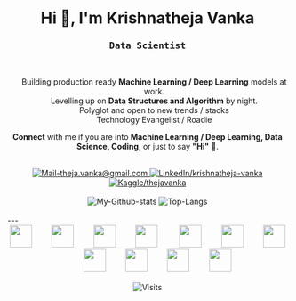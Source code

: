 <h1 align="center">Hi 👋, I'm Krishnatheja Vanka</h1>
<h3 align='center'>
    <samp>Data Scientist</samp>
</h3>

<br/>

<ul align='center' style="list-style-type:none;">
    <li>Building production ready <b>Machine Learning / Deep Learning</b> models at work.</li>
    <li>Levelling up on <b>Data Structures and Algorithm</b> by night.</li>
    <li>Polyglot and open to new trends / stacks</li>
    <li>Technology Evangelist / Roadie</li>
</ul>
<p align='center'>
    <b>Connect</b> with me if you are into <b>Machine Learning / Deep Learning, Data Science, Coding</b>, or just to say <b>"Hi"</b> 👋.
</p>

<br/>

<div align='center'>
    <a href="mailto:theja.vanka@gmail.com" target="_blank">
        <img src="https://img.shields.io/badge/Mail_Me-c14438?style=for-the-badge&logo=Gmail&logoColor=white" alt="Mail-theja.vanka@gmail.com">
    </a>
    <a href="https://www.linkedin.com/in/krishnatheja-vanka/" target="_blank">
        <img src="https://img.shields.io/badge/LinkedIn-%230077B5.svg?&style=for-the-badge&logo=linkedin&logoColor=white" alt="LinkedIn/krishnatheja-vanka">
    </a>
    <a href="https://kaggle.com/thejavanka/" target="_blank">
        <img src="https://img.shields.io/badge/Kaggle-20BEFF.svg?&style=for-the-badge&logo=kaggle&logoColor=white" alt="Kaggle/thejavanka">
    </a>
</div>

<br/>

<div align='center'>
    <img src='https://github-readme-stats.vercel.app/api?username=theja-vanka&show_icons=true&count_private=true&include_all_commits=true&custom_title=My%20Github%20Stats&hide_border=true' alt='My-Github-stats'>
    <img src='https://github-readme-stats.vercel.app/api/top-langs/?username=theja-vanka&langs_count=6&hide_border=true&hide=html,css,MATLAB' alt='Top-Langs'>
</div>

<br/>
---

<br/>

<div align='center' width="100%">
    <img src="https://devicons.github.io/devicon/devicon.git/icons/cplusplus/cplusplus-original.svg" width="40px">&nbsp;&nbsp;&nbsp;&nbsp;&nbsp;&nbsp;&nbsp;&nbsp;
    <img src="https://devicons.github.io/devicon/devicon.git/icons/python/python-original.svg" width="40px">&nbsp;&nbsp;&nbsp;&nbsp;&nbsp;&nbsp;&nbsp;&nbsp;
    <img src="https://devicons.github.io/devicon/devicon.git/icons/javascript/javascript-original.svg" width="40px">&nbsp;&nbsp;&nbsp;&nbsp;&nbsp;&nbsp;&nbsp;&nbsp;
    <img src="https://www.vectorlogo.zone/logos/pytorch/pytorch-icon.svg" width="40px">
    &nbsp;&nbsp;&nbsp;&nbsp;&nbsp;&nbsp;&nbsp;&nbsp;
    <img src="https://www.vectorlogo.zone/logos/tensorflow/tensorflow-icon.svg" width="40px">&nbsp;&nbsp;&nbsp;&nbsp;&nbsp;&nbsp;&nbsp;&nbsp;
    <img src="https://www.vectorlogo.zone/logos/apache_spark/apache_spark-icon.svg" width="40px">&nbsp;&nbsp;&nbsp;&nbsp;&nbsp;&nbsp;&nbsp;&nbsp;
    <img src="https://devicons.github.io/devicon/devicon.git/icons/nodejs/nodejs-original.svg" width="40px">&nbsp;&nbsp;&nbsp;&nbsp;&nbsp;&nbsp;&nbsp;&nbsp;
    <img src="https://www.vectorlogo.zone/logos/pocoo_flask/pocoo_flask-icon.svg" width="40px">&nbsp;&nbsp;&nbsp;&nbsp;&nbsp;&nbsp;&nbsp;&nbsp;
    <img src="https://devicons.github.io/devicon/devicon.git/icons/ubuntu/ubuntu-plain.svg" width="40px">&nbsp;&nbsp;&nbsp;&nbsp;&nbsp;&nbsp;&nbsp;&nbsp;
    <img src="https://devicons.github.io/devicon/devicon.git/icons/vim/vim-plain.svg" width="40px">&nbsp;&nbsp;&nbsp;&nbsp;&nbsp;&nbsp;&nbsp;&nbsp;
    <img src="https://devicons.github.io/devicon/devicon.git/icons/docker/docker-original.svg" width="40px">
</div>

<br/>

<div align='center'>
    <img src='http://estruyf-github.azurewebsites.net/api/VisitorHit?user=theja-vanka&countColor=%230366d6' alt='Visits'>
</div>
